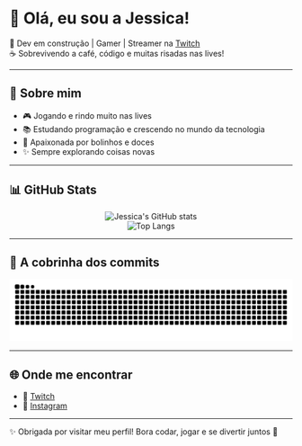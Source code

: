 # 👋 Olá, eu sou a Jessica!

💜 Dev em construção | Gamer | Streamer na [Twitch](https://twitch.tv/imJesca)  
☕ Sobrevivendo a café, código e muitas risadas nas lives!  

---

## 🌟 Sobre mim
- 🎮 Jogando e rindo muito nas lives  
- 📚 Estudando programação e crescendo no mundo da tecnologia  
- 🧁 Apaixonada por bolinhos e doces  
- ✨ Sempre explorando coisas novas  

---

## 📊 GitHub Stats
<div align="center">

![Jessica's GitHub stats](https://github-readme-stats.vercel.app/api?username=im-JessicaV&show_icons=true&theme=radical)  
![Top Langs](https://github-readme-stats.vercel.app/api/top-langs/?username=im-JessicaV&layout=compact&theme=radical)

</div>

---

## 🐍 A cobrinha dos commits
<picture>
  <source media="(prefers-color-scheme: dark)" srcset="https://raw.githubusercontent.com/im-jessicav/im-jessicav/output/snake-dark.svg" />
  <source media="(prefers-color-scheme: light)" srcset="https://raw.githubusercontent.com/im-jessicav/im-jessicav/output/snake.svg" />
  <img alt="snake" src="https://raw.githubusercontent.com/im-jessicav/im-jessicav/output/snake.svg" />
</picture>


---

## 🌐 Onde me encontrar
- 🎥 [Twitch](https://twitch.tv/imJesca)  
- 📸 [Instagram](https://instagram.com/im_jesca_)  


---

✨ Obrigada por visitar meu perfil! Bora codar, jogar e se divertir juntos 🚀
